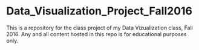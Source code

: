 # Data_Visualization_Project_Fall2016
This is a repository for the class project of my Data Vizualization class, Fall 2016. Any and all content hosted in this repo is for educational purposes only. 
